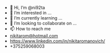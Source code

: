 - 👋 Hi, I’m @ni92ta
- 👀 I’m interested in ...
- 🌱 I’m currently learning ...
- 💞️ I’m looking to collaborate on ...
- 📫 How to reach me 
- nikitarom@hotmail.com 
- https://www.linkedin.com/in/nikitaromanovich/
- +375259068003

<!---
ni92ta/ni92ta is a ✨ special ✨ repository because its `README.md` (this file) appears on your GitHub profile.
You can click the Preview link to take a look at your changes.
--->
